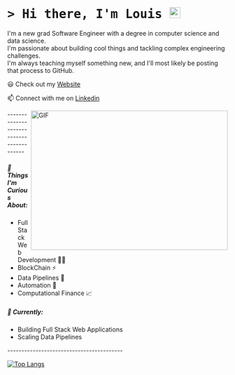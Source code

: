 # <samp>&gt; Hi there, I'm Louis <img src="https://media.giphy.com/media/hvRJCLFzcasrR4ia7z/giphy.gif" width="25"> </samp>


<p>I'm a new grad Software Engineer with a degree in computer science and data science. <br>I'm passionate about building cool things and tackling complex engineering challenges. <br>
I'm always teaching myself something new, and I'll most likely be posting that process to GitHub.</p>

<p>😃 Check out my <a href = "https://louisnguyen.me">Website</a><p>
<p>📫 Connect with me on <a href = "https://www.linkedin.com/in/nguyen2001">Linkedin</a><p>
<img align="right" alt="GIF" src="https://media.giphy.com/media/qgQUggAC3Pfv687qPC/giphy.gif" width="450" height="318" />
-----------------------------------------
<h5>🌱 Things I'm Curious About:</h5>
<ul>
<li>Full Stack Web Development 🧑‍💻</li>
<li>BlockChain ⚡️</li>
<li>Data Pipelines 📲</li>
<li>Automation 🔐</li>
<li>Computational Finance 📈</li>
</ul>

<h5>🔭 Currently:</h5>

<ul>
<li>Building Full Stack Web Applications</li>
<li>Scaling Data Pipelines</li>
</ul>
-----------------------------------------
<br>

[![Top Langs](https://github-readme-stats.vercel.app/api/top-langs/?username=Louie2074&langs_count=8&layout=compact)](https://github.com/anuraghazra/github-readme-stats)
